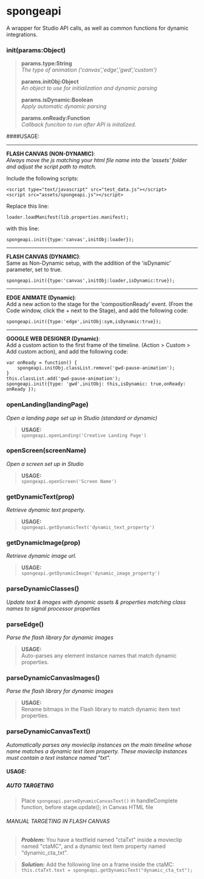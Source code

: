 # spongeapi
A wrapper for Studio API calls, as well as common functions for dynamic integrations. 

### init(params:Object)
> **params.type:String**  
> *The type of animation ('canvas','edge','gwd','custom')*
> 
> **params.initObj:Object**  
> *An object to use for initialization and dynamic parsing*
> 
> **params.isDynamic:Boolean**  
> *Apply automatic dynamic parsing*
> 
> **params.onReady:Function**  
> *Callback funciton to run after API is initalized.*

####USAGE:
***
**FLASH CANVAS (NON-DYNAMIC)**:  
*Always move the js matching your html file name into the 'assets' folder and adjust the script path to match.*  

Include the following scripts:

~~~
<script type="text/javascript" src="test_data.js"></script>
<script src="assets/spongeapi.js"></script>  
~~~
 
Replace this line: 

~~~
loader.loadManifest(lib.properties.manifest);
~~~

with this line:  

~~~
spongeapi.init({type:'canvas',initObj:loader});
~~~

***
**FLASH CANVAS (DYNAMIC)**:  
Same as Non-Dynamic setup, with the addition of the 'isDynamic' parameter, set to true.

~~~
spongeapi.init({type:'canvas',initObj:loader,isDynamic:true});
~~~

***
**EDGE ANIMATE (Dynamic)**:  
Add a new action to the stage for the 'compositionReady' event. (From the Code window, click the + next to the Stage), and add the following code:

~~~
spongeapi.init({type:'edge',initObj:sym,isDynamic:true});
~~~

***
**GOOGLE WEB DESIGNER (Dynamic)**:  
Add a custom action to the first frame of the timeline. (Action > Custom > Add custom action), and add the following code:

~~~
var onReady = function() {    
	spongeapi.initObj.classList.remove('gwd-pause-animation');  
}  
this.classList.add('gwd-pause-animation');  
spongeapi.init({type: 'gwd',initObj: this,isDynamic: true,onReady: onReady });
~~~

### openLanding(landingPage)
*Open a landing page set up in Studio (standard or dynamic)*  
> **USAGE:**  
> `spongeapi.openLanding('Creative Landing Page')`

### openScreen(screenName)
*Open a screen set up in Studio*  
> **USAGE:**  
> `spongeapi.openScreen('Screen Name')`

### getDynamicText(prop)
*Retrieve dynamic text property.*  
> **USAGE:**  
> `spongeapi.getDynamicText('dynamic_text_property')`

### getDynamicImage(prop)
*Retrieve dynamic image url.*  
> **USAGE:**  
> `spongeapi.getDynamicImage('dynamic_image_property')`

### parseDynamicClasses()
*Update text & images with dynamic assets & properties matching class names to signal processor properties*

### parseEdge()
*Parse the flash library for dynamic images*  
> **USAGE:**  
> Auto-parses any element instance names that match dynamic properties.

### parseDynamicCanvasImages()
*Parse the flash library for dynamic images*  
> **USAGE:**  
> Rename bitmaps in the Flash library to match dynamic item text properties.

### parseDynamicCanvasText()
*Automatically parses any movieclip instances on the main timeline whose name matches a dynamic text item property. These movieclip instances must contain a text instance named "txt".*

#### USAGE:  
##### AUTO TARGETING
> Place `spongeapi.parseDynamicCanvasText()` in handleComplete function, before stage.update(); in Canvas HTML file

###### MANUAL TARGETING IN FLASH CANVAS
>_**Problem:**_
>You have a textfield named "ctaTxt" inside a movieclip named "ctaMC", and a dynamic text item property named "dynamic\_cta\_txt".

>_**Solution:**_
>Add the following line on a frame inside the ctaMC: 
>`this.ctaTxt.text = spongeapi.getDynamicText("dynamic_cta_txt");`

